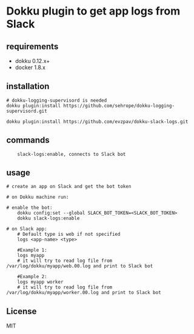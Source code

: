 Dokku plugin to get app logs from Slack
======================================

## requirements

- dokku 0.12.x+
- docker 1.8.x

## installation

```shell
# dokku-logging-supervisord is needed
dokku plugin:install https://github.com/sehrope/dokku-logging-supervisord.git

dokku plugin:install https://github.com/evzpav/dokku-slack-logs.git
```

## commands

```
	slack-logs:enable, connects to Slack bot
```

## usage

```shell
# create an app on Slack and get the bot token

# on Dokku machine run:

# enable the bot:
    dokku config:set --global SLACK_BOT_TOKEN=<SLACK_BOT_TOKEN>
    dokku slack-logs:enable

# on Slack app:
    # Default type is web if not specified
    logs <app-name> <type>

    #Example 1:
    logs myapp
    # it will try to read log file from /var/log/dokku/myapp/web.00.log and print to Slack bot

    #Example 2:
    logs myapp worker
    # it will try to read log file from /var/log/dokku/myapp/worker.00.log and print to Slack bot

```



## License

MIT
